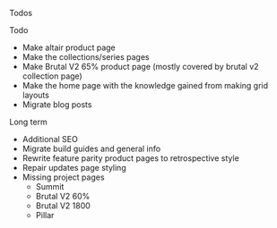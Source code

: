 Todos 

Todo
- Make altair product page
- Make the collections/series pages
- Make Brutal V2 65% product page (mostly covered by brutal v2 collection page)
- Make the home page with the knowledge gained from making grid layouts
- Migrate blog posts

Long term
- Additional SEO
- Migrate build guides and general info
- Rewrite feature parity product pages to retrospective style
- Repair updates page styling
- Missing project pages
  - Summit
  - Brutal V2 60%
  - Brutal V2 1800
  - Pillar